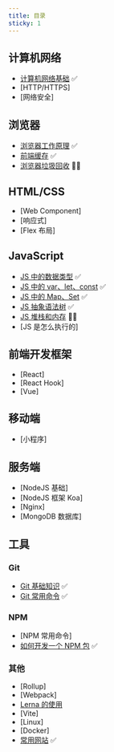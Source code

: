 ```yaml
---
title: 目录
sticky: 1
---
```


## 计算机网络

- [计算机网络基础](/blogs/network/base.html) ✅
- [HTTP/HTTPS]
- [网络安全]

## 浏览器

- [浏览器工作原理](/blogs/browser/base.html) ✅
- [前端缓存](/blogs/browser/cache.html) ✅
- [浏览器垃圾回收](/blogs/browser/garbage-collection.html) ✍🏻

## HTML/CSS

- [Web Component]
- [响应式]
- [Flex 布局]

## JavaScript

- [JS 中的数据类型](/blogs/javascript/data-type.html) ✅
- [JS 中的 var、let、const](/blogs/javascript/const.html) ✅
- [JS 中的 Map、Set](/blogs/javascript/map-set.html) ✅
- [JS 抽象语法树](/blogs/javascript/ast.html) ✅
- [JS 堆栈和内存](/blogs/javascript/heap-stack.html) ✍🏻
- [JS 是怎么执行的]

## 前端开发框架

- [React]
- [React Hook]
- [Vue]

## 移动端

- [小程序]

## 服务端

- [NodeJS 基础]
- [NodeJS 框架 Koa]
- [Nginx]
- [MongoDB 数据库]

## 工具

### Git

- [Git 基础知识](/blogs/git/base.html) ✅
- [Git 常用命令](/blogs/git/api.html) ✅

### NPM

- [NPM 常用命令]
- [如何开发一个 NPM 包](/blogs/npm/dev.html) ✅

### 其他

- [Rollup]
- [Webpack]
- [Lerna 的使用](/blogs/tools/lerna.html)
- [Vite]
- [Linux]
- [Docker]
- [常用网站](/blogs/tools/links.html) ✅
